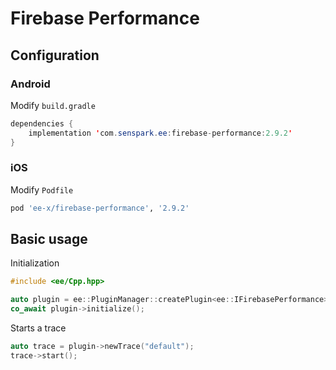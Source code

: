 # Firebase Performance
## Configuration
### Android
Modify `build.gradle`
```java
dependencies {
    implementation 'com.senspark.ee:firebase-performance:2.9.2'
}
```

### iOS
Modify `Podfile`
```ruby
pod 'ee-x/firebase-performance', '2.9.2'
```

## Basic usage
Initialization
```cpp
#include <ee/Cpp.hpp>

auto plugin = ee::PluginManager::createPlugin<ee::IFirebasePerformance>();
co_await plugin->initialize();
```

Starts a trace
```cpp
auto trace = plugin->newTrace("default");
trace->start();
```